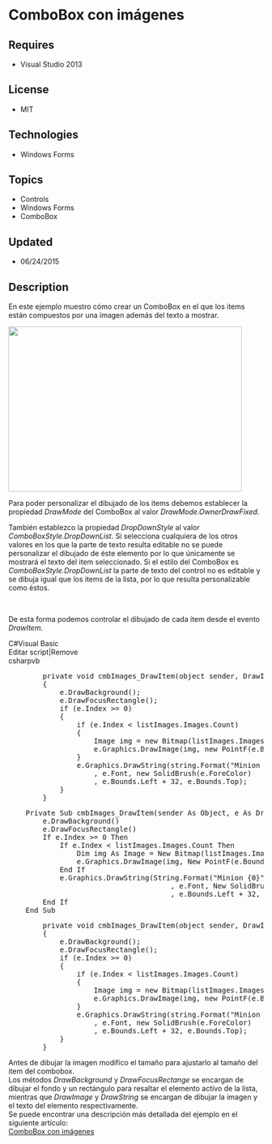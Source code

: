 # ComboBox con imágenes
## Requires
- Visual Studio 2013
## License
- MIT
## Technologies
- Windows Forms
## Topics
- Controls
- Windows Forms
- ComboBox
## Updated
- 06/24/2015
## Description

<p>En este ejemplo muestro c&oacute;mo crear un ComboBox en el que los items est&aacute;n compuestos por una imagen adem&aacute;s del texto a mostrar.</p>
<p><img id="139282" src="139282-03-resultado-final.png" alt="" width="461" height="326"></p>
<p>Para poder personalizar el dibujado de los items debemos establecer la propiedad
<em>DrawMode</em> del ComboBox al valor <em>DrawMode.OwnerDrawFixed</em>.</p>
<p>Tambi&eacute;n establezco la propiedad <em>DropDownStyle</em> al valor <em>ComboBoxStyle.DropDownList</em>. Si selecciona cualquiera de los otros valores en los que la parte de texto resulta editable no se puede personalizar el dibujado de &eacute;ste elemento
 por lo que &uacute;nicamente se mostrar&aacute; el texto del item seleccionado. Si el estilo del ComboBox es
<em>ComboBoxStyle.DropDownList</em> la parte de texto del control no es editable y se dibuja igual que los items de la lista, por lo que resulta personalizable como &eacute;stos.</p>
<p>&nbsp;</p>
<p>De esta forma podemos controlar el dibujado de cada item desde el evento <em>DrawItem</em>.</p>
<p></p>
<div class="scriptcode">
<div class="pluginEditHolder" pluginCommand="mceScriptCode">
<div class="title"><span>C#</span><span>Visual Basic</span></div>
<div class="pluginLinkHolder"><span class="pluginEditHolderLink">Editar script</span>|<span class="pluginRemoveHolderLink">Remove</span></div>
<span class="hidden">csharp</span><span class="hidden">vb</span>
<pre class="hidden">        private void cmbImages_DrawItem(object sender, DrawItemEventArgs e)
        {
            e.DrawBackground();
            e.DrawFocusRectangle();
            if (e.Index &gt;= 0)
            {
                if (e.Index &lt; listImages.Images.Count)
                {
                    Image img = new Bitmap(listImages.Images[e.Index], new Size(32, 32));
                    e.Graphics.DrawImage(img, new PointF(e.Bounds.Left, e.Bounds.Top));
                }
                e.Graphics.DrawString(string.Format(&quot;Minion {0}&quot;, e.Index &#43; 1)
                    , e.Font, new SolidBrush(e.ForeColor)
                    , e.Bounds.Left &#43; 32, e.Bounds.Top);
            }
        }</pre>
<pre class="hidden">    Private Sub cmbImages_DrawItem(sender As Object, e As DrawItemEventArgs) Handles cmbImages.DrawItem
        e.DrawBackground()
        e.DrawFocusRectangle()
        If e.Index &gt;= 0 Then
            If e.Index &lt; listImages.Images.Count Then
                Dim img As Image = New Bitmap(listImages.Images(e.Index), New Size(32, 32))
                e.Graphics.DrawImage(img, New PointF(e.Bounds.Left, e.Bounds.Top))
            End If
            e.Graphics.DrawString(String.Format(&quot;Minion {0}&quot;, e.Index &#43; 1) _
                                      , e.Font, New SolidBrush(e.ForeColor) _
                                      , e.Bounds.Left &#43; 32, e.Bounds.Top)
        End If
    End Sub</pre>
<div class="preview">
<pre class="csharp">&nbsp;&nbsp;&nbsp;&nbsp;&nbsp;&nbsp;&nbsp;&nbsp;<span class="cs__keyword">private</span>&nbsp;<span class="cs__keyword">void</span>&nbsp;cmbImages_DrawItem(<span class="cs__keyword">object</span>&nbsp;sender,&nbsp;DrawItemEventArgs&nbsp;e)&nbsp;
&nbsp;&nbsp;&nbsp;&nbsp;&nbsp;&nbsp;&nbsp;&nbsp;{&nbsp;
&nbsp;&nbsp;&nbsp;&nbsp;&nbsp;&nbsp;&nbsp;&nbsp;&nbsp;&nbsp;&nbsp;&nbsp;e.DrawBackground();&nbsp;
&nbsp;&nbsp;&nbsp;&nbsp;&nbsp;&nbsp;&nbsp;&nbsp;&nbsp;&nbsp;&nbsp;&nbsp;e.DrawFocusRectangle();&nbsp;
&nbsp;&nbsp;&nbsp;&nbsp;&nbsp;&nbsp;&nbsp;&nbsp;&nbsp;&nbsp;&nbsp;&nbsp;<span class="cs__keyword">if</span>&nbsp;(e.Index&nbsp;&gt;=&nbsp;<span class="cs__number">0</span>)&nbsp;
&nbsp;&nbsp;&nbsp;&nbsp;&nbsp;&nbsp;&nbsp;&nbsp;&nbsp;&nbsp;&nbsp;&nbsp;{&nbsp;
&nbsp;&nbsp;&nbsp;&nbsp;&nbsp;&nbsp;&nbsp;&nbsp;&nbsp;&nbsp;&nbsp;&nbsp;&nbsp;&nbsp;&nbsp;&nbsp;<span class="cs__keyword">if</span>&nbsp;(e.Index&nbsp;&lt;&nbsp;listImages.Images.Count)&nbsp;
&nbsp;&nbsp;&nbsp;&nbsp;&nbsp;&nbsp;&nbsp;&nbsp;&nbsp;&nbsp;&nbsp;&nbsp;&nbsp;&nbsp;&nbsp;&nbsp;{&nbsp;
&nbsp;&nbsp;&nbsp;&nbsp;&nbsp;&nbsp;&nbsp;&nbsp;&nbsp;&nbsp;&nbsp;&nbsp;&nbsp;&nbsp;&nbsp;&nbsp;&nbsp;&nbsp;&nbsp;&nbsp;Image&nbsp;img&nbsp;=&nbsp;<span class="cs__keyword">new</span>&nbsp;Bitmap(listImages.Images[e.Index],&nbsp;<span class="cs__keyword">new</span>&nbsp;Size(<span class="cs__number">32</span>,&nbsp;<span class="cs__number">32</span>));&nbsp;
&nbsp;&nbsp;&nbsp;&nbsp;&nbsp;&nbsp;&nbsp;&nbsp;&nbsp;&nbsp;&nbsp;&nbsp;&nbsp;&nbsp;&nbsp;&nbsp;&nbsp;&nbsp;&nbsp;&nbsp;e.Graphics.DrawImage(img,&nbsp;<span class="cs__keyword">new</span>&nbsp;PointF(e.Bounds.Left,&nbsp;e.Bounds.Top));&nbsp;
&nbsp;&nbsp;&nbsp;&nbsp;&nbsp;&nbsp;&nbsp;&nbsp;&nbsp;&nbsp;&nbsp;&nbsp;&nbsp;&nbsp;&nbsp;&nbsp;}&nbsp;
&nbsp;&nbsp;&nbsp;&nbsp;&nbsp;&nbsp;&nbsp;&nbsp;&nbsp;&nbsp;&nbsp;&nbsp;&nbsp;&nbsp;&nbsp;&nbsp;e.Graphics.DrawString(<span class="cs__keyword">string</span>.Format(<span class="cs__string">&quot;Minion&nbsp;{0}&quot;</span>,&nbsp;e.Index&nbsp;&#43;&nbsp;<span class="cs__number">1</span>)&nbsp;
&nbsp;&nbsp;&nbsp;&nbsp;&nbsp;&nbsp;&nbsp;&nbsp;&nbsp;&nbsp;&nbsp;&nbsp;&nbsp;&nbsp;&nbsp;&nbsp;&nbsp;&nbsp;&nbsp;&nbsp;,&nbsp;e.Font,&nbsp;<span class="cs__keyword">new</span>&nbsp;SolidBrush(e.ForeColor)&nbsp;
&nbsp;&nbsp;&nbsp;&nbsp;&nbsp;&nbsp;&nbsp;&nbsp;&nbsp;&nbsp;&nbsp;&nbsp;&nbsp;&nbsp;&nbsp;&nbsp;&nbsp;&nbsp;&nbsp;&nbsp;,&nbsp;e.Bounds.Left&nbsp;&#43;&nbsp;<span class="cs__number">32</span>,&nbsp;e.Bounds.Top);&nbsp;
&nbsp;&nbsp;&nbsp;&nbsp;&nbsp;&nbsp;&nbsp;&nbsp;&nbsp;&nbsp;&nbsp;&nbsp;}&nbsp;
&nbsp;&nbsp;&nbsp;&nbsp;&nbsp;&nbsp;&nbsp;&nbsp;}</pre>
</div>
</div>
</div>
<div class="endscriptcode">Antes de dibujar la imagen modifico el tama&ntilde;o para ajustarlo al tama&ntilde;o del item del combobox.&nbsp;</div>
<div class="endscriptcode">Los m&eacute;todos <em>DrawBackground</em> y <em>DrawFocusRectange</em> se encargan de dibujar el fondo y un rect&aacute;ngulo para resaltar el elemento activo de la lista, mientras que
<em>DrawImage</em> y <em>DrawString</em> se encargan de dibujar la imagen y el texto del elemento respectivamente.</div>
<div class="endscriptcode"></div>
<div class="endscriptcode">Se puede encontrar una descripci&oacute;n m&aacute;s detallada del ejemplo en el siguiente art&iacute;culo:</div>
<div class="endscriptcode"></div>
<div class="endscriptcode"><a href="http://pildorasdotnet.blogspot.com/2015/06/combobox-con-imagenes.html">ComboBox con im&aacute;genes</a></div>
<p></p>
